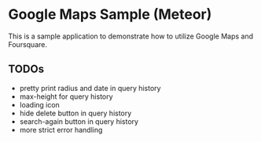 Google Maps Sample (Meteor)
===========================

This is a sample application to demonstrate how to utilize Google Maps and Foursquare.

TODOs
-----

- pretty print radius and date in query history
- max-height for query history
- loading icon
- hide delete button in query history
- search-again button in query history
- more strict error handling
